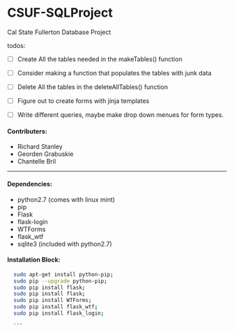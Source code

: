 # CSUF-SQLProject
Cal State Fullerton Database Project

todos:
- [ ] Create All the tables needed in the makeTables() function
- [ ] Consider making a function that populates the tables with junk data
- [ ] Delete All the tables in the deleteAllTables() function
- [ ] Figure out to create forms with jinja templates
- [ ] Write different queries, maybe make drop down menues for form types.


#### Contributers:
  * Richard Stanley
  * Georden Grabuskie
  * Chantelle Bril

-----

#### Dependencies:
  * python2.7 (comes with linux mint)
  * pip
  * Flask
  * flask-login
  * WTForms
  * flask_wtf
  * sqlite3 (included with python2.7)

#### Installation Block:
  ```sh
    sudo apt-get install python-pip;
    sudo pip --upgrade python-pip;
    sudo pip install flask;
    sudo pip install flask;
    sudo pip install WTForms;
    sudo pip install flask_wtf;
    sudo pip install flask_login;
    
    ```